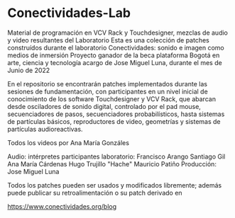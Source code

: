 # Conectividades-Lab
Material de programación en VCV Rack y Touchdesigner, mezclas de audio y video resultantes del Laboratorio
Esta es una colección de patches construídos durante el laboratorio
Conectividades: sonido e imagen como medios de inmersión 
Proyecto ganador de la beca plataforma Bogotá en arte, ciencia y tecnología
acargo de Jose Miguel Luna, durante el mes de Junio de 2022

En el repositorio se encontrarán patches implementados durante las sesiones de fundamentación,
con participantes en un nivel inicial de conocimiento de los software Touchdesigner y VCV Rack, 
que abarcan desde osciladores de sonido digital, controlado por el pad mouse, secuenciadores de pasos,
secuenciadores probabilísticos, hasta sistemas de partículas básicos, reproductores de video, 
geometrías y sistemas de partículas audioreactivas.

Todos los videos por Ana María Gonzáles

Audio: 
intérpretes participantes laboratorio:
Francisco Arango
Santiago Gil
Ana María Cárdenas
Hugo Trujillo "Hache"
Mauricio Patiño
Producción: Jose Miguel Luna

Todos los patches pueden ser usados y modificados libremente; además puede publicar su retroalimentación
o su patch derivado en 

https://www.conectividades.org/blog 
